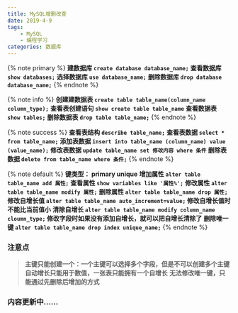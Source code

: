 ```yaml
---
title: MySQL增删改查
date: 2019-4-9
tags: 
    - MySQL
    - 编程学习
categories: 数据库
---
```

{% note primary %} 
**建数据库      `create database database_name;`**
**查看数据库    `show databases;`**
**选择数据库    `use database_name;`**
**删除数据库    `drop database database_name;`**
{% endnote %}

{% note info %} 
**创建建数据表  `create table table_name(column_name column_type);`**
**查看表创建语句 `show create table table_name`**
**查看数据表    `show tables;`**
**删除数据表    `drop table table_name;`**
{% endnote %}

{% note success %} 
**查看表结构    `describe table_name;`**
**查看表数据    `select * from table_name;`**
**添加表数据    `insert into table_name (column_name) value (value_name);`**
**修改表数据    `update table_name set 修改内容 where 条件`**
**删除表数据    `delete from table_name where 条件;`**
{% endnote %}

{% note default %} 
**键类型：      primary unique**
**增加属性      `alter table table_name add 属性;`**
**查看属性      `show variables like '属性%';`**
**修改属性      `alter table table_name modify 属性;`**
**删除属性      `alter table table_name drop 属性;`**
**修改自增长值  `alter table table_name auto_increment=value;`  修改自增长值时不能比当前值小**
**清除自增长    `alter table table_name modify column_name cloumn_type;` 修改字段时如果没有添加自增长，就可以把自增长清除了**
**删除唯一键    `alter table table_name drop index unique_name;`**
{% endnote %}

### 注意点
>**主键只能创建一个：一个主键可以选择多个字段，但是不可以创建多个主键**
>**自动增长只能用于数值，一张表只能拥有一个自增长**
>**无法修改唯一键，只能通过先删除后增加的方式**

### 内容更新中......
